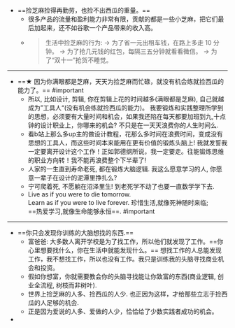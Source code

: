 - ==捡芝麻捡得再勤劳，也捡不出西瓜的重量。==
	- 很多产品的流量和盈利能力非常有限，贡献的都是一些小芝麻，把它们最后加起来，还不如谷歌一个产品带来的收入高。
	- > 生活中捡芝麻的行为:
	  → 为了省一元出租车钱，在路上多走 10 分钟。
	  → 为了抢几元钱的红包，每隔三五分钟就看看微信。
	  → 为了“双十一”抢货不睡觉。
- ---
- ==★ 因为你满眼都是芝麻，天天为捡芝麻而忙碌，就没有机会练就捡西瓜的能力了。== #important
	- 所以, 比如设计, 剪辑, 你在剪辑上花的时间越多(满眼都是芝麻), 自己就越成为”工具人“(没有机会练就捡西瓜的能力)。
	  我要锻炼和实践整理所学到的思想，必须要有大量时间和机会，如果我还陷在每天都要加班到九,十点钟的设计职业上，你哪来的机会? 不只是在一天天浪费你的人生时间么.
	- 看b站上那么多up主的做设计教程，花那么多时间在浪费时间，变成没有思想的工具人，而这些时间本来能用在更有价值的锻炼头脑上! 我就发誓我一定要离开设计这个工作！正如郭德纲所说，我一定要走。往能锻炼思维的职业方向转！我不能再浪费整个下半辈了!
	- 人家的一生直到寿命老死, 都在锻炼大脑逻辑. 我这么愿意学习的人, 你愿意一辈子在设计的泥潭里挣扎么?
	- 宁可爬着死, 不愿躺在沼泽里生! 到老死学不动了也要一直数学学下去.
	- Live as if you were to die tomorrow.   
	  Learn as if you were to live forever. 
	  珍惜生活,就像死神随时来临;   
	  ==热爱学习,就像生命能够永恒==. #important
- ---
- ==你只会发现你训练的大脑想找的东西.==
	- 富爸爸:  大多数人离开学校是为了找工作，所以他们就发现了工作。==你心里想要找什么，你在生活中就能发现什么。== 想找工作的人总能发现工作，我不想找工作，所以也没有工作。我只是训练我的头脑寻找商业机会和投资。
	- 假如你想富，你就需要教会你的头脑寻找能让你致富的东西(商业逻辑, 创业全流程, 树枝而非树叶).
	- 世界上捡芝麻的人多、捡西瓜的人少. 也正因为这样，才给那些立志于捡西瓜的人足够的机会.
	- 正是因为爱说的人多、爱做的人少，恰恰给了少数实践者成功的机会。
-